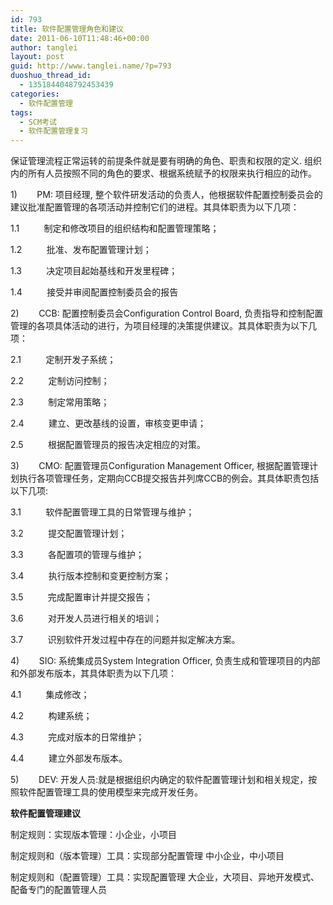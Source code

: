 ```yaml
---
id: 793
title: 软件配置管理角色和建议
date: 2011-06-10T11:48:46+00:00
author: tanglei
layout: post
guid: http://www.tanglei.name/?p=793
duoshuo_thread_id:
  - 1351844048792453439
categories:
  - 软件配置管理
tags:
  - SCM考试
  - 软件配置管理复习
---
```

保证管理流程正常运转的前提条件就是要有明确的角色、职责和权限的定义. 组织内的所有人员按照不同的角色的要求、根据系统赋予的权限来执行相应的动作。

1)        PM: 项目经理, 整个软件研发活动的负责人，他根据软件配置控制委员会的建议批准配置管理的各项活动并控制它们的进程。其具体职责为以下几项：

1.1          制定和修改项目的组织结构和配置管理策略；

1.2          批准、发布配置管理计划；

1.3          决定项目起始基线和开发里程碑；

1.4          接受并审阅配置控制委员会的报告

2)        CCB: 配置控制委员会Configuration Control Board, 负责指导和控制配置管理的各项具体活动的进行，为项目经理的决策提供建议。其具体职责为以下几项：

2.1          定制开发子系统；

2.2          定制访问控制；

2.3          制定常用策略；

2.4          建立、更改基线的设置，审核变更申请；

2.5          根据配置管理员的报告决定相应的对策。

3)        CMO: 配置管理员Configuration Management Officer, 根据配置管理计划执行各项管理任务，定期向CCB提交报告并列席CCB的例会。其具体职责包括以下几项:

3.1          软件配置管理工具的日常管理与维护；

3.2          提交配置管理计划；

3.3          各配置项的管理与维护；

3.4          执行版本控制和变更控制方案；

3.5          完成配置审计并提交报告；

3.6          对开发人员进行相关的培训；

3.7          识别软件开发过程中存在的问题并拟定解决方案。

4)        SIO: 系统集成员System Integration Officer, 负责生成和管理项目的内部和外部发布版本，其具体职责为以下几项：

4.1          集成修改；

4.2          构建系统；

4.3          完成对版本的日常维护；

4.4          建立外部发布版本。

5)        DEV: 开发人员:就是根据组织内确定的软件配置管理计划和相关规定，按照软件配置管理工具的使用模型来完成开发任务。

**软件配置管理建议**

制定规则：实现版本管理：小企业，小项目

制定规则和（版本管理）工具：实现部分配置管理 中小企业，中小项目

制定规则和（配置管理）工具：实现配置管理 大企业，大项目、异地开发模式、配备专门的配置管理人员
